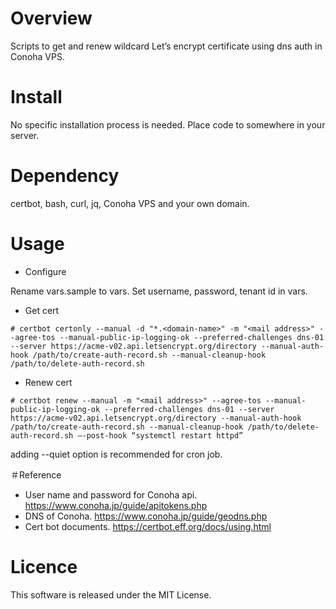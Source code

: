 # Overview
Scripts to get and renew wildcard Let’s encrypt certificate using dns auth in Conoha VPS.

# Install
No specific installation process is needed. Place code to somewhere in your server.

# Dependency
certbot, bash, curl, jq, Conoha VPS and your own domain.

# Usage
* Configure

Rename vars.sample to vars. Set username, password, tenant id in vars.

* Get cert
```
# certbot certonly --manual -d "*.<domain-name>" -m "<mail address>" --agree-tos --manual-public-ip-logging-ok --preferred-challenges dns-01 --server https://acme-v02.api.letsencrypt.org/directory --manual-auth-hook /path/to/create-auth-record.sh --manual-cleanup-hook /path/to/delete-auth-record.sh
```

* Renew cert
```
# certbot renew --manual -m "<mail address>" --agree-tos --manual-public-ip-logging-ok --preferred-challenges dns-01 --server https://acme-v02.api.letsencrypt.org/directory --manual-auth-hook /path/to/create-auth-record.sh --manual-cleanup-hook /path/to/delete-auth-record.sh —-post-hook “systemctl restart httpd”
```
adding --quiet option is recommended for cron job.

＃Reference
* User name and password for Conoha api. https://www.conoha.jp/guide/apitokens.php
* DNS of Conoha. https://www.conoha.jp/guide/geodns.php
* Cert bot documents. https://certbot.eff.org/docs/using.html

# Licence
This software is released under the MIT License.
